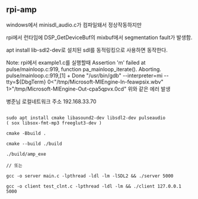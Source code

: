 ## rpi-amp

windows에서 minisdl_audio.c가 컴파일돼서 정상작동하지만

rpi에서 런타임에 DSP_GetDeviceBuf의 mixbuf에서 segmentation fault가 발생함.

apt install lib-sdl2-dev로 설치된 sdl를 동적링킹으로 사용하면 동작한다.


Note: 
rpi에서 example1.c를 실행할때 
Assertion 'm' failed at pulse/mainloop.c:919, function pa_mainloop_iterate(). Aborting.
pulse/mainloop.c:919,[1] + Done                       "/usr/bin/gdb" --interpreter=mi --tty=${DbgTerm} 0<"/tmp/Microsoft-MIEngine-In-feawpsix.wbv" 1>"/tmp/Microsoft-MIEngine-Out-cpa5qpvx.0cd"
위와 같은 에러 발생

병준님 로컬네트워크 주소 192.168.33.70

```

sudo apt install cmake libasound2-dev libsdl2-dev pulseaudio
( sox libsox-fmt-mp3 freeglut3-dev )

cmake -Bbuild .

cmake --build ./build

./build/amp_exe

// 또는

gcc -o server main.c -lpthread -ldl -lm -lSDL2 && ./server 5000

gcc -o client test_clnt.c -lpthread -ldl -lm && ./client 127.0.0.1 5000

```